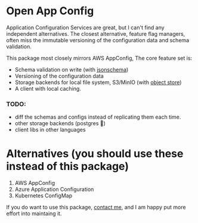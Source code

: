 # Open App Config

Application Configuration Services are great, but I can't find any independent alternatives. The closest alternative, feature flag managers, often miss the immutable versioning of the configuration data and schema validation.

 This package most closely mirrors AWS AppConfig, The core feature set is:
- Schema validation on write (with [jsonschema](https://crates.io/crates/jsonschema))
- Versioning of the configuration data
- Storage backends for local file system, S3/MinIO (with [object store](https://crates.io/crates/object_store))
- A client with local caching.

### TODO:
- diff the schemas and configs instead of replicating them each time.
- other storage backends (postgres :eyes:)
- client libs in other languages

# Alternatives (you should use these instead of this package)
1. AWS AppConfig
2. Azure Application Configuration
3. Kubernetes ConfigMap

If you do want to use this package, [contact me](https://sachiniyer.com/contact), and I am happy put more effort into maintaing it.
